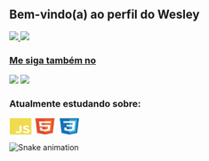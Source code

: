 ## Bem-vindo(a) ao perfil do Wesley 

 <div>
   <a href="https://github.com/DevWesleyP">
   <img height="180em" src="https://github-readme-stats.vercel.app/api?username=DevWesleyP&show_icons=true&theme=tokyonight&include_all_commits=true&count_private=true"/>
   <img height="180em" src="https://github-readme-stats.vercel.app/api/top-langs/?username=DevWesleyP&layout=compact&langs_count=6&theme=tokyonight"/>

 <br>
 
  ### Me siga também no
 
<div> 
  <a href="https://www.instagram.com/wesleykauapostal/" target="_blank"><img src="https://img.shields.io/badge/-Instagram-%23E4405F?style=for-the-badge&logo=instagram&logoColor=white" target="_blank"></a>
  <a href="https://www.linkedin.com/in/wesley-postal-765507223/" target="_blank"><img src="https://img.shields.io/badge/-LinkedIn-%230077B5?style=for-the-badge&logo=linkedin&logoColor=white" target="_blank"></a> 

 ### Atualmente estudando sobre:
  
  <div>  
  <img align="center" alt="Js" height="30" width="40" src="https://raw.githubusercontent.com/devicons/devicon/master/icons/javascript/javascript-plain.svg">
  <img align="center" alt="HTML" height="30" width="40" src="https://raw.githubusercontent.com/devicons/devicon/master/icons/html5/html5-original.svg">
  <img align="center" alt="CSS" height="30" width="40" src="https://raw.githubusercontent.com/devicons/devicon/master/icons/css3/css3-original.svg">
  </div>
 
  ![Snake animation](https://github.com/devemdobro/devemdobro/blob/output/github-contribution-grid-snake.svg)

</div>
